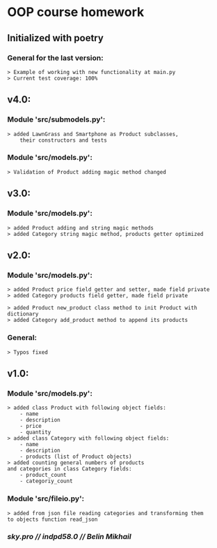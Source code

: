 # OOP course homework

## Initialized with poetry

### General for the last version:
    
    > Example of working with new functionality at main.py
    > Current test coverage: 100%

## v4.0:

### Module 'src/submodels.py':

    > added LawnGrass and Smartphone as Product subclasses,
        their constructors and tests

### Module 'src/models.py':

    > Validation of Product adding magic method changed

## v3.0:

### Module 'src/models.py':

    > added Product adding and string magic methods
    > added Category string magic method, products getter optimized

## v2.0:

### Module 'src/models.py':

    > added Product price field getter and setter, made field private
    > added Category products field getter, made field private

    > added Product new_product class method to init Product with dictionary
    > added Category add_product method to append its products

### General:

    > Typos fixed

## v1.0:

### Module 'src/models.py':

    > added class Product with following object fields:
        - name
        - description
        - price
        - quantity
    > added class Category with following object fields:
        - name
        - description
        - products (list of Product objects)
    > added counting general numbers of products
    and categories in class Category fields:
        - product_count
        - categoriy_count

### Module 'src/fileio.py':

    > added from json file reading categories and transforming them
    to objects function read_json

### _sky.pro // indpd58.0 // Belin Mikhail_